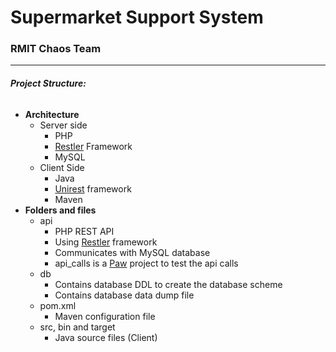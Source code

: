 # Supermarket Support System
### RMIT Chaos Team
____
###### **Project Structure:**
- **Architecture**
	- Server side
		- PHP
		- [Restler](https://github.com/Luracast/Restler) Framework
		- MySQL
	- Client Side
		- Java
		- [Unirest](http://unirest.io) framework
		- Maven
- **Folders and files**
	- api
		- PHP REST API
		- Using [Restler](https://github.com/Luracast/Restler) framework
		- Communicates with MySQL database
		- api_calls is a [Paw](https://paw.cloud) project to test the api calls
	- db
		- Contains database DDL to create the database scheme
		- Contains database data dump file
	- pom.xml
		- Maven configuration file
	- src, bin and target
		- Java source files (Client)
